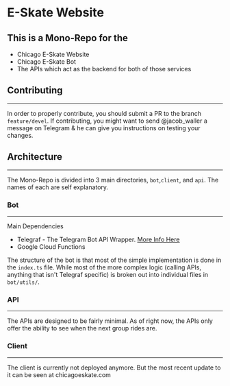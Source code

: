 # E-Skate Website
## This is a Mono-Repo for the
* Chicago E-Skate Website
* Chicago E-Skate Bot
* The APIs which act as the backend for both of those services

## Contributing
___
In order to properly contribute, you should submit a PR to the branch `feature/devel`. If contributing, you might want to send @jacob_waller a message on Telegram & he can give you instructions on testing your changes.

## Architecture
___
The Mono-Repo is divided into 3 main directories, `bot`,`client`, and `api`. The names of each are self explanatory. 

### Bot
___
Main Dependencies
* Telegraf - The Telegram Bot API Wrapper. [More Info Here](https://telegraf.js.org)
* Google Cloud Functions

The structure of the bot is that most of the simple implementation is done in the `index.ts` file. While most of the more complex logic (calling APIs, anything that isn't Telegraf specific) is broken out into individual files in `bot/utils/`.

### API
___
The APIs are designed to be fairly minimal. As of right now, the APIs only offer the ability to see when the next group rides are.

### Client
___
The client is currently not deployed anymore. But the most recent update to it can be seen at chicagoeskate.com